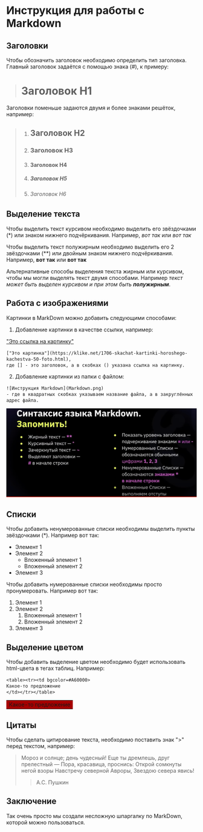 # Инструкция для работы с Markdown

## Заголовки

Чтобы обозначить заголовок необходимо определить тип заголовка. Главный заголовок задаётся с помощью знака (#), к примеру:
># Заголовок H1
Заголовки поменьше задаются двумя и более знаками решёток, например:
>1. ## Заголовок Н2
>2. ### Заголовок Н3
>3. #### Заголовок H4
>4. ##### Заголовок H5
>5. ###### Заголовок H6

## Выделение текста

Чтобы выделить текст курсивом необходимо выделить его звёздочками (*) или знаком нижнего подчёркивания. Например, *вот так* или _вот так_

Чтобы выделить текст полужирным необходимо выделить его 2 звёздочками (**) или двойным знаком нижнего подчёркивания. Например, **вот так** или __вот так__

Альтернативные способы выделения текста жирным или курсивом, чтобы мы могли выделять текст двумя способами. Например _текст может быть выделен курсивом и при этом быть **полужирным**_.

## Работа с изображениями

Картинки в MarkDown можно добавить следующими способами:

1. Добавление картинки в качестве ссылки, например:

["Это ссылка на картинку"](https://klike.net/1706-skachat-kartinki-horoshego-kachestva-50-foto.html)
```
["Это картинка"](https://klike.net/1706-skachat-kartinki-horoshego-kachestva-50-foto.html), 
где [] - это заголовок, а в скобках () указана ссылка на картинку.
```

2. Добавление картинки из папки с файлом:

```
![Инструкция Markdown](Markdown.png) 
- где в квадратных скобках указываем название файла, а в закруглённых адрес файла.
```
![Инструкция Markdown](Markdown.png)

## Списки

Чтобы добавить ненумерованные списки необходимы выделить пункты звёздочками (*). Например вот так:
* Элемент 1
* Элемент 2
    * Вложенный элемент 1
    * Вложенный элемент 2
* Элемент 3

Чтобы добавить нумерованные списки необходимы просто пронумеровать. Например вот так:
1. Элемент 1
2. Элемент 2
    1. Вложенный элемент 1
    2. Вложенный элемент 2
3. Элемент 3

## Выделение цветом

Чтобы добавить выделение цветом необходимо будет использовать html-цвета в тегах таблиц. Например:
~~~
<table><tr><td bgcolor=#A60000>
Какое-то предложение
</td></tr></table>
~~~
<table><tr><td bgcolor=#A60000>
Какое-то предложение
</td></tr></table>

## Цитаты

Чтобы сделать цитирование текста, необходимо поставить знак ">" перед текстом, например:
> Мороз и солнце; день чудесный!
Еще ты дремлешь, друг прелестный —
Пора, красавица, проснись:
Открой сомкнуты негой взоры
Навстречу северной Авроры,
Звездою севера явись!
>> А.С. Пушкин

## Заключение
Так очень просто мы создали несложную шпаргалку по MarkDown, которой можно пользоваться.